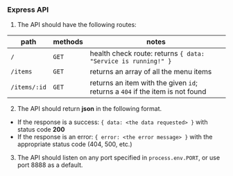 ### Express API
1. The API should have the following routes:

|path|methods|notes|
|----|-------|-----|
|`/`|`GET`|health check route: returns `{ data: "Service is running!" }`|
|`/items`|`GET`|returns an array of all the menu items|
|`/items/:id`|`GET`|returns an item with the given `id`; returns a `404` if the item is not found
2. The API should return **json** in the following format.

- If the response is a success: `{ data: <the data requested> }` with status code **200**
- If the response is an error: `{ error: <the error message> }` with the appropriate status code (404, 500, etc.)

3. The API should listen on any port specified in `process.env.PORT`, or use port 8888 as a default.
